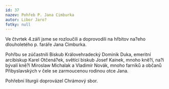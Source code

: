 ```yaml
---
id: 37
nazev: Pohřeb P. Jana Cimburka
autor: Libor Jaro?
fotky: null
---
```

Ve čtvrtek 4.září jsme se rozloučili a doprovodili na hřbitov na?eho dlouholetého p. faráře Jana Cimburka.<p>
Pohřbu se zúčastnili Biskub Královehradecký Dominik Duka, emeritní arcibiskup Karel Otčená?ek, světící biskub Josef Kainek, mnoho kně?í, na?i bývalí kně?í Miroslaw Michalak a Vladimír Novák, mnoho farníků a občanů Přibyslavských v čele se zarmoucenou rodinou otce Jana. <p>
Pohřební liturgii doprovázel Chrámový sbor.<p>
<p>
